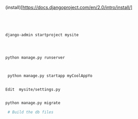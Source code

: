 

(install)[https://docs.djangoproject.com/en/2.0/intro/install/]

```bash
    



django-admin startproject mysite
```
```bash



python manage.py runserver
```
```bash


 python manage.py startapp myCoolAppYo

```
```bash

Edit  mysite/settings.py

```
```bash

python manage.py migrate  
```
```bash
 # Build the db files

```


